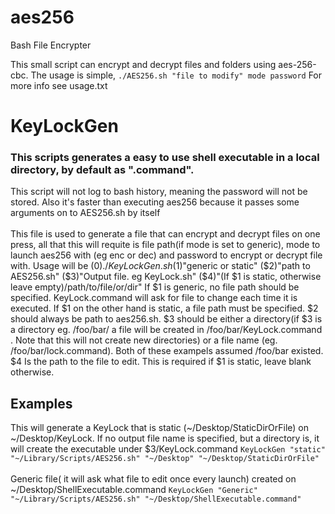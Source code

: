 # aes256
Bash File Encrypter

This small script can encrypt and decrypt files and folders using aes-256-cbc. The usage is simple, `./AES256.sh "file to modify" mode password` For more info see usage.txt

# KeyLockGen
### This scripts generates a easy to use shell executable in a local directory, by default as ".command". 
This script will not log to bash history, meaning the password will not be stored. Also it's faster than executing aes256 because it passes some arguments on to AES256.sh by itself<br><br>
This file is used to generate a file that can encrypt and decrypt files on one press, all that this will requite is file path(if mode is set to generic), mode to launch aes256 with (eg enc or dec) and password to encrypt or decrypt file with.
Usage will be ($0)./KeyLockGen.sh ($1)"generic or static" ($2)"path to AES256.sh" ($3)"Output file. eg KeyLock.sh" ($4)"(If $1 is static, otherwise leave empty)/path/to/file/or/dir" 
If $1 is generic, no file path should be specified. KeyLock.command will ask for file to change each time it is executed.
If $1 on the other hand is static, a file path must be specified.
$2 should always be path to aes256.sh.
$3 should be either a directory(if $3 is a directory eg. /foo/bar/ a file will be created in /foo/bar/KeyLock.command . Note that this will not create new directories) or a file name (eg. /foo/bar/lock.command). Both of these exampels assumed /foo/bar existed.
$4 Is the path to the file to edit. This is required if $1 is static, leave blank otherwise.


## Examples
This will generate a KeyLock that is static (~/Desktop/StaticDirOrFile) on ~/Desktop/KeyLock. If no output file name is specified, but a directory is, it will create the executable under $3/KeyLock.command
`KeyLockGen "static" "~/Library/Scripts/AES256.sh" "~/Desktop" "~/Desktop/StaticDirOrFile"`
<br><br>
Generic file( it will ask what file to edit once every launch) created on ~/Desktop/ShellExecutable.command
`KeyLockGen "Generic" "~/Library/Scripts/AES256.sh" "~/Desktop/ShellExecutable.command"`
